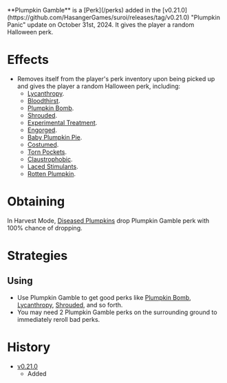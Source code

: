 <Event />
**Plumpkin Gamble** is a [Perk](/perks) added in the [v0.21.0](https://github.com/HasangerGames/suroi/releases/tag/v0.21.0) "Plumpkin Panic" update on October 31st, 2024. It gives the player a random Halloween perk.

# Effects
- Removes itself from the player's perk inventory upon being picked up and gives the player a random Halloween perk, including:
  - [Lycanthropy](/perks/lycanthropy).
  - [Bloodthirst](/perks/bloodthirst).
  - [Plumpkin Bomb](/perks/plumpkin_bomb).
  - [Shrouded](/perks/shrouded).
  - [Experimental Treatment](/perks/experimental_treatment).
  - [Engorged](/perks/engorged).
  - [Baby Plumpkin Pie](/perks/baby_plumpkin_pie).
  - [Costumed](/perks/costumed).
  - [Torn Pockets](/perks/torn_pockets).
  - [Claustrophobic](/perks/claustrophobic).
  - [Laced Stimulants](/perks/laced_stimulants).
  - [Rotten Plumpkin](/perks/rotten_plumpkin).

# Obtaining
In Harvest Mode, [Diseased Plumpkins](/obstacles/diseased_plumpkin) drop Plumpkin Gamble perk with 100% chance of dropping.

# Strategies
## Using
- Use Plumpkin Gamble to get good perks like [Plumpkin Bomb](/perks/plumpkin_bomb), [Lycanthropy](/perks/lycanthropy), [Shrouded](/perks/shrouded), and so forth.
- You may need 2 Plumpkin Gamble perks on the surrounding ground to immediately reroll bad perks.

# History
- [v0.21.0](https://github.com/HasangerGames/suroi/releases/tag/v0.21.0)
  - Added
